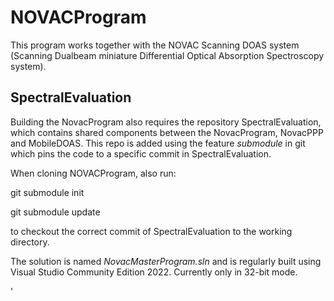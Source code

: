 # NOVACProgram
This program works together with the NOVAC Scanning DOAS system (Scanning Dualbeam miniature Differential Optical Absorption Spectroscopy system).


## SpectralEvaluation
Building the NovacProgram also requires the repository SpectralEvaluation, which contains shared components between the NovacProgram, NovacPPP and MobileDOAS. This repo is added using the feature _submodule_ in git which pins the code to a specific commit in SpectralEvaluation.

When cloning NOVACProgram, also run:

git submodule init

git submodule update

to checkout the correct commit of SpectralEvaluation to the working directory.

The solution is named _NovacMasterProgram.sln_ and is regularly built using Visual Studio Community Edition 2022. Currently only in 32-bit mode.

'
